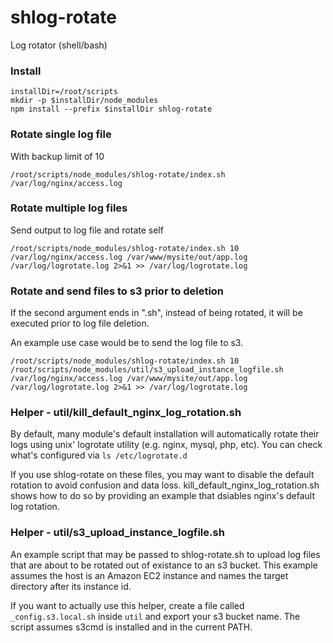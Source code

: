 # shlog-rotate
Log rotator (shell/bash)


### Install
```
installDir=/root/scripts
mkdir -p $installDir/node_modules
npm install --prefix $installDir shlog-rotate
```


### Rotate single log file
With backup limit of 10
```
/root/scripts/node_modules/shlog-rotate/index.sh /var/log/nginx/access.log
```


### Rotate multiple log files
Send output to log file and rotate self
```
/root/scripts/node_modules/shlog-rotate/index.sh 10 /var/log/nginx/access.log /var/www/mysite/out/app.log /var/log/logrotate.log 2>&1 >> /var/log/logrotate.log
```


### Rotate and send files to s3 prior to deletion
If the second argument ends in ".sh", instead of being rotated, it will be executed prior to log file deletion.

An example use case would be to send the log file to s3.
```
/root/scripts/node_modules/shlog-rotate/index.sh 10 /root/scripts/node_modules/util/s3_upload_instance_logfile.sh /var/log/nginx/access.log /var/www/mysite/out/app.log /var/log/logrotate.log 2>&1 >> /var/log/logrotate.log
```


### Helper - util/kill_default_nginx_log_rotation.sh
By default, many module's default installation will automatically rotate their logs using unix' logrotate utility (e.g. nginx, mysql, php, etc). You can check what's configured via ```ls /etc/logrotate.d```

If you use shlog-rotate on these files, you may want to disable the default rotation to avoid confusion and data loss. kill_default_nginx_log_rotation.sh shows how to do so by providing an example that dsiables nginx's default log rotation.


### Helper - util/s3_upload_instance_logfile.sh
An example script that may be passed to shlog-rotate.sh to upload log files that are about to be rotated out of existance to an s3 bucket. This example assumes the host is an Amazon EC2 instance and names the target directory after its instance id.

If you want to actually use this helper, create a file called ```_config.s3.local.sh``` inside ```util``` and export your s3 bucket name. The script assumes s3cmd is installed and in the current PATH.

